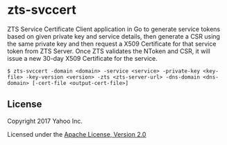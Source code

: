 zts-svccert
===========

ZTS Service Certificate Client application in Go to generate service tokens
based on given private key and service details, then generate a CSR using
the same private key and then request a X509 Certificate for that service
token from ZTS Server. Once ZTS validates the NToken and CSR, it will issue
a new 30-day X509 Certificate for the service.

```shell
$ zts-svccert -domain <domain> -service <service> -private-key <key-file> -key-version <version> -zts <zts-server-url> -dns-domain <dns-domain> [-cert-file <output-cert-file>]
```

## License

Copyright 2017 Yahoo Inc.

Licensed under the [Apache License, Version 2.0](http://www.apache.org/licenses/LICENSE-2.0)

